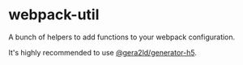 # webpack-util

A bunch of helpers to add functions to your webpack configuration.

It's highly recommended to use [@gera2ld/generator-h5](https://github.com/gera2ld/generator-h5).

